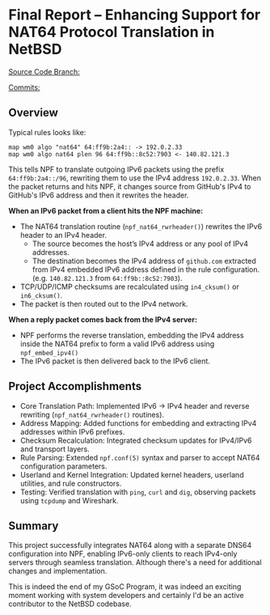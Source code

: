 
# Final Report – Enhancing Support for NAT64 Protocol Translation in NetBSD

[Source Code Branch:](https://github.com/dchidindu5/src/tree/gsoctest)

[Commits:](https://github.com/NetBSD/src/commit/d6dcfcfe40b7fa9f0acb566e23fd52b1482cfa24)

## Overview

Typical rules looks like:

```
map wm0 algo "nat64" 64:ff9b:2a4:: -> 192.0.2.33
map wm0 algo nat64 plen 96 64:ff9b::8c52:7903 <- 140.82.121.3
```

This tells NPF to translate outgoing IPv6 packets using the prefix `64:ff9b:2a4::/96`, rewriting them to use the IPv4 address `192.0.2.33`. When the packet returns and hits NPF, it changes source from GitHub's IPv4 to GitHub's IPv6 address and then it rewrites the header.

**When an IPv6 packet from a client hits the NPF machine:**

- The NAT64 translation routine (`npf_nat64_rwrheader()`) rewrites the IPv6 header to an IPv4 header.
   - The source becomes the host’s IPv4 address or any pool of IPv4 addresses.
   - The destination becomes the IPv4 address of `github.com` extracted from IPv4 embedded IPv6 address defined in the rule configuration. (e.g. `140.82.121.3` from `64:ff9b::8c52:7903`).
- TCP/UDP/ICMP checksums are recalculated using `in4_cksum()` or `in6_cksum()`.
- The packet is then routed out to the IPv4 network.

**When a reply packet comes back from the IPv4 server:**

- NPF performs the reverse translation, embedding the IPv4 address inside the NAT64 prefix to form a valid IPv6 address using `npf_embed_ipv4()`
- The IPv6 packet is then delivered back to the IPv6 client.

## Project Accomplishments

- Core Translation Path: Implemented IPv6 -> IPv4 header and reverse rewriting (`npf_nat64_rwrheader()` routines).
- Address Mapping: Added functions for embedding and extracting IPv4 addresses within IPv6 prefixes.
- Checksum Recalculation: Integrated checksum updates for IPv4/IPv6 and transport layers.
- Rule Parsing: Extended `npf.conf(5)` syntax and parser to accept NAT64 configuration parameters.
- Userland and Kernel Integration: Updated kernel headers, userland utilities, and rule constructors.
- Testing: Verified translation with `ping`, `curl` and `dig`, observing packets using `tcpdump` and Wireshark.

## Summary

This project successfully integrates NAT64 along with a separate DNS64 configuration into NPF, enabling IPv6-only clients to reach IPv4-only servers through seamless translation.
Although there's a need for additional changes and implementation.

This is indeed the end of my GSoC Program, it was indeed an exciting moment working with system developers and certainly I'd be an active contributor to the NetBSD codebase.
